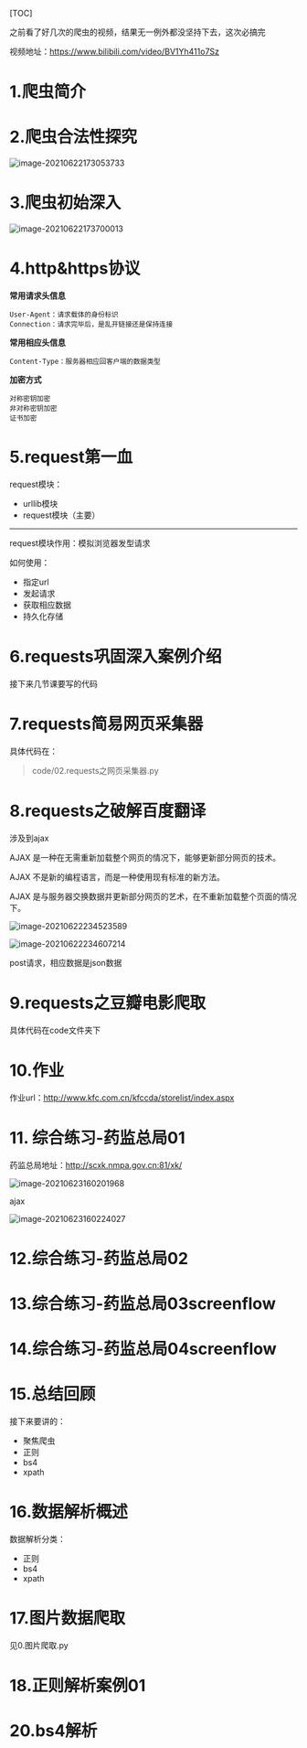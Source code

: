 [TOC]



之前看了好几次的爬虫的视频，结果无一例外都没坚持下去，这次必搞完

视频地址：https://www.bilibili.com/video/BV1Yh411o7Sz

# 1.爬虫简介

# 2.爬虫合法性探究

![image-20210622173053733](readme/image-20210622173053733.png)

# 3.爬虫初始深入

![image-20210622173700013](readme/image-20210622173700013.png)

# 4.http&https协议

**常用请求头信息**

```
User-Agent：请求载体的身份标识
Connection：请求完毕后，是乱开链接还是保持连接
```

**常用相应头信息**

```
Content-Type：服务器相应回客户端的数据类型
```



**加密方式**

```
对称密钥加密
非对称密钥加密
证书加密
```

# 5.request第一血

request模块：

-   urllib模块
-   request模块（主要）

--------------

request模块作用：模拟浏览器发型请求

如何使用：

-   指定url
-   发起请求
-   获取相应数据
-   持久化存储





# 6.requests巩固深入案例介绍

接下来几节课要写的代码

# 7.requests简易网页采集器

具体代码在：

>    code/02.requests之网页采集器.py



# 8.requests之破解百度翻译

涉及到ajax

AJAX 是一种在无需重新加载整个网页的情况下，能够更新部分网页的技术。

AJAX 不是新的编程语言，而是一种使用现有标准的新方法。

AJAX 是与服务器交换数据并更新部分网页的艺术，在不重新加载整个页面的情况下。

![image-20210622234523589](readme/image-20210622234523589.png)

![image-20210622234607214](readme/image-20210622234607214.png)

post请求，相应数据是json数据

# 9.requests之豆瓣电影爬取

具体代码在code文件夹下

# 10.作业

作业url：http://www.kfc.com.cn/kfccda/storelist/index.aspx

# 11. 综合练习-药监总局01

 药监总局地址：http://scxk.nmpa.gov.cn:81/xk/

![image-20210623160201968](readme/image-20210623160201968.png)

ajax

![image-20210623160224027](readme/image-20210623160224027.png)

# 12.综合练习-药监总局02

# 13.综合练习-药监总局03screenflow

# 14.综合练习-药监总局04screenflow

# 15.总结回顾

接下来要讲的：

-   聚焦爬虫
-   正则
-   bs4
-   xpath

# 16.数据解析概述

 数据解析分类：

-   正则
-   bs4
-   xpath

# 17.图片数据爬取

见0.图片爬取.py

# 18.正则解析案例01

# 20.bs4解析



































